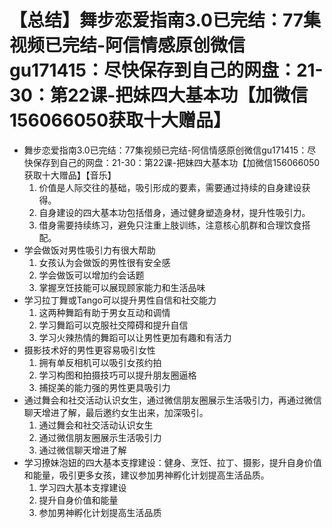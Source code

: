 # 【总结】舞步恋爱指南3.0已完结：77集视频已完结-阿信情感原创微信gu171415：尽快保存到自己的网盘：21-30：第22课-把妹四大基本功【加微信156066050获取十大赠品】

-   舞步恋爱指南3.0已完结：77集视频已完结-阿信情感原创微信gu171415：尽快保存到自己的网盘：21-30：第22课-把妹四大基本功【加微信156066050获取十大赠品】【音乐】
    1.  价值是人际交往的基础，吸引形成的要素，需要通过持续的自身建设获得。
    2.  自身建设的四大基本功包括借身，通过健身塑造身材，提升性吸引力。
    3.  借身需要持续练习，避免只注重上肢训练，注意核心肌群和合理饮食搭配。
-   学会做饭对男性吸引力有很大帮助
    1.  女孩认为会做饭的男性很有安全感
    2.  学会做饭可以增加约会话题
    3.  掌握烹饪技能可以展现顾家能力和生活品味
-   学习拉丁舞或Tango可以提升男性自信和社交能力
    1.  这两种舞蹈有助于男女互动和调情
    2.  学习舞蹈可以克服社交障碍和提升自信
    3.  学习火辣热情的舞蹈可以让男性更加有趣和有活力
-   摄影技术好的男性更容易吸引女性
    1.  拥有单反相机可以吸引女孩约拍
    2.  学习构图和拍摄技巧可以提升朋友圈逼格
    3.  捕捉美的能力强的男性更具吸引力
-   通过舞会和社交活动认识女生，通过微信朋友圈展示生活吸引力，再通过微信聊天增进了解，最后邀约女生出来，加深吸引。
    1.  通过舞会和社交活动认识女生
    2.  通过微信朋友圈展示生活吸引力
    3.  通过微信聊天增进了解
-   学习撩妹泡妞的四大基本支撑建设：健身、烹饪、拉丁、摄影，提升自身价值和能量，吸引更多女孩，建议参加男神孵化计划提高生活品质。
    1.  学习四大基本支撑建设
    2.  提升自身价值和能量
    3.  参加男神孵化计划提高生活品质